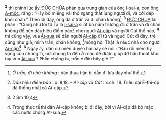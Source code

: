 <sup><b>2</b></sup> thì chính lúc ấy, [ĐỨC CHÚA]() phán qua trung gian của ông [I-sai-a](), con ông [A-mốc](), rằng : “Hãy bỏ miếng vải thô ngang thắt lưng ngươi đi, và cởi dép khỏi chân.” Theo lời dạy, ông đã ở trần và đi chân không[^3-ff30e70d-88ae-425d-86cf-fa12d7c701ec]. <sup><b>3</b></sup> [ĐỨC CHÚA]() lại phán : “Cũng như tôi tớ Ta là [I-sai-a]() suốt ba năm trường đã ở trần và đi chân không để nên dấu hiệu điềm báo[^4-ff30e70d-88ae-425d-86cf-fa12d7c701ec] cho người [Ai-cập]() và người Cút thế nào, <sup><b>4</b></sup> thì cũng vậy, vua [Át-sua]() sẽ dẫn người [Ai-cập]() đi tù và người Cút đi đày, trẻ cũng như già, mình trần, chân không, [^2@-ff30e70d-88ae-425d-86cf-fa12d7c701ec]mông hở. Thật là nhục nhã cho người [Ai-cập]()[^5-ff30e70d-88ae-425d-86cf-fa12d7c701ec]. <sup><b>6</b></sup> Ngày ấy, dân cư miền duyên hải này sẽ nói : “Đâu rồi niềm hy vọng của chúng ta, nơi chúng ta đến ẩn náu để được giúp đỡ hầu thoát khỏi tay vua [Át-sua]() ? Phần chúng ta, trốn ở đâu bây giờ ?”

[^3-ff30e70d-88ae-425d-86cf-fa12d7c701ec]: *Ở trần, đi chân không* : dân thua trận bị dẫn đi lưu đày như thế.
[^4-ff30e70d-88ae-425d-86cf-fa12d7c701ec]: *Dấu hiệu điềm báo* : x. 8,18. – *Ai-cập và Cút* : x.ch. 18. Triều đại Ê-thi-óp đã thống nhất cả Ai-cập.
[^5-ff30e70d-88ae-425d-86cf-fa12d7c701ec]: Trong thực tế thì dân Ai-cập không bị đi đày, bởi vì Ai-cập đã bỏ mặc các nước chống Át-sua.
[^2@-ff30e70d-88ae-425d-86cf-fa12d7c701ec]: 2 Sm 10,4